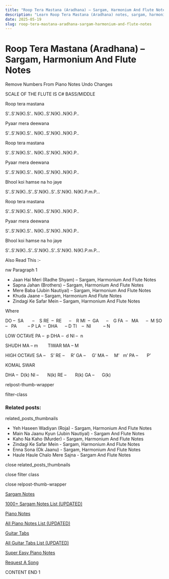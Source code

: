 ```yaml
---
title: "Roop Tera Mastana (Aradhana) – Sargam, Harmonium And Flute Notes"
description: "Learn Roop Tera Mastana (Aradhana) notes, sargam, harmonium notations and flute notes. Easy step-by-step tutorial for beginners."
date: 2025-05-19
slug: roop-tera-mastana-aradhana-sargam-harmonium-and-flute-notes
---
```


# Roop Tera Mastana (Aradhana) – Sargam, Harmonium And Flute Notes

Remove Numbers From Piano Notes
Undo Changes

SCALE OF THE FLUTE IS C# BASS/MIDDLE

Roop tera mastana

S’..S’.N(K).S’.. N(K)..S’.N(K)..N(K).P..

Pyaar mera deewana

S’..S’.N(K).S’.. N(K)..S’.N(K)..N(K).P..

Roop tera mastana

S’..S’.N(K).S’.. N(K)..S’.N(K)..N(K).P..

Pyaar mera deewana

S’..S’.N(K).S’.. N(K)..S’.N(K)..N(K).P..

Bhool koi hamse na ho jaye

S’..S’.N(K)..S’..S’.N(K)..S’..S’.N(K). N(K).P.m.P…

Roop tera mastana

S’..S’.N(K).S’.. N(K)..S’.N(K)..N(K).P..

Pyaar mera deewana

S’..S’.N(K).S’.. N(K)..S’.N(K)..N(K).P..

Bhool koi hamse na ho jaye

S’..S’.N(K)..S’..S’.N(K)..S’..S’.N(K). N(K).P.m.P…

Also Read This :-

nw Paragraph 1

* Jaan Hai Meri (Radhe Shyam) – Sargam, Harmonium And Flute Notes
* Sapna Jahan (Brothers) – Sargam, Harmonium And Flute Notes
* Mere Baba (Jubin Nautiyal) – Sargam, Harmonium And Flute Notes
* Khuda Jaane – Sargam, Harmonium And Flute Notes
* Zindagi Ke Safar Mein – Sargam, Harmonium And Flute Notes

Where

DO –  SA       –    S
RE  –  RE      –    R
MI  –  GA      –    G
FA  –   MA      –  M
SO  –   PA         – P
LA  –  DHA      – D
TI    –  NI          – N

LOW OCTAVE
PA –  p
DHA –  d
NI –  n

SHUDH MA – m        TIWAR MA – M

HIGH OCTAVE
SA –    S’
RE –     R’
GA –     G’
MA –     M’   m’
PA –       P’

KOMAL SWAR

DHA –  D(k)
NI –       N(k)
RE –       R(k)
GA –      G(k)

relpost-thumb-wrapper

filter-class

### Related posts:

related_posts_thumbnails

* Yeh Haseen Wadiyan (Roja) - Sargam, Harmonium And Flute Notes
* Main Na Jaanu Kyun (Jubin Nautiyal) - Sargam And Flute Notes
* Kaho Na Kaho (Murder) - Sargam, Harmonium And Flute Notes
* Zindagi Ke Safar Mein - Sargam, Harmonium And Flute Notes
* Enna Sona (Ok Jaanu) - Sargam, Harmonium And Flute Notes
* Haule Haule Chalo Mere Sajna - Sargam And Flute Notes

close related_posts_thumbnails

close filter class

close relpost-thumb-wrapper

[Sargam Notes](/sargam-notes.html)

[1000+ Sargam Notes List (UPDATED)](/all-songs-list-sargam-notes.html)

[Piano Notes](/piano-notes.html)

[All Piano Notes List (UPDATED)](/all-songs-list-piano-notes.html)

[Guitar Tabs](/guitar-tabs.html)

[All Guitar Tabs List (UPDATED)](/all-songs-list-guitar-tabs.html)

[Super Easy Piano Notes](https://studywall.in/)

[Request A Song](/request-a-song.html)

CONTENT END 1

